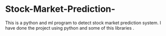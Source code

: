 # Stock-Market-Prediction-
This is a python and ml program to detect stock market prediction system. I have done the project using python and some of this libraries .
